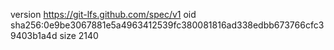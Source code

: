 version https://git-lfs.github.com/spec/v1
oid sha256:0e9be3067881e5a4963412539fc380081816ad338edbb673766cfc39403b1a4d
size 2140
